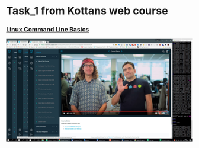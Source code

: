 # Task_1 from Kottans web course

### [Linux Command Line Basics](#lclb)
![Linux Command Line Basics](Linux-Command-Line-Basics.jpg)
